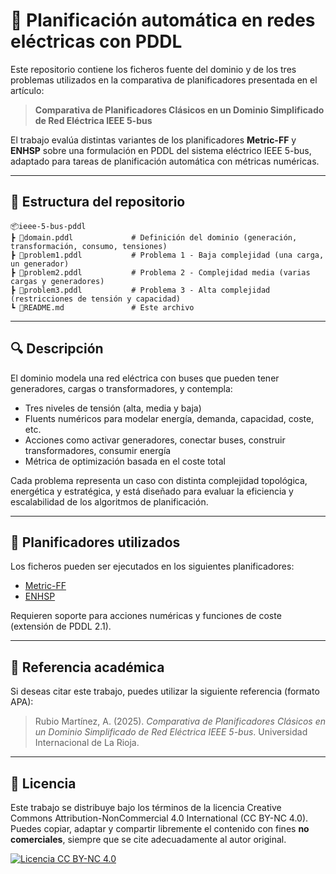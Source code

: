 # 🧠 Planificación automática en redes eléctricas con PDDL

Este repositorio contiene los ficheros fuente del dominio y de los tres problemas utilizados en la comparativa de planificadores presentada en el artículo:

> **Comparativa de Planificadores Clásicos en un Dominio Simplificado de Red Eléctrica IEEE 5-bus**

El trabajo evalúa distintas variantes de los planificadores **Metric-FF** y **ENHSP** sobre una formulación en PDDL del sistema eléctrico IEEE 5-bus, adaptado para tareas de planificación automática con métricas numéricas.

---

## 📂 Estructura del repositorio

```text
📦ieee-5-bus-pddl
┣ 📄domain.pddl             # Definición del dominio (generación, transformación, consumo, tensiones)
┣ 📄problem1.pddl           # Problema 1 - Baja complejidad (una carga, un generador)
┣ 📄problem2.pddl           # Problema 2 - Complejidad media (varias cargas y generadores)
┣ 📄problem3.pddl           # Problema 3 - Alta complejidad (restricciones de tensión y capacidad)
┗ 📄README.md               # Este archivo
```

---

## 🔍 Descripción

El dominio modela una red eléctrica con buses que pueden tener generadores, cargas o transformadores, y contempla:

- Tres niveles de tensión (alta, media y baja)
- Fluents numéricos para modelar energía, demanda, capacidad, coste, etc.
- Acciones como activar generadores, conectar buses, construir transformadores, consumir energía
- Métrica de optimización basada en el coste total

Cada problema representa un caso con distinta complejidad topológica, energética y estratégica, y está diseñado para evaluar la eficiencia y escalabilidad de los algoritmos de planificación.

---

## 🚀 Planificadores utilizados

Los ficheros pueden ser ejecutados en los siguientes planificadores:

- [Metric-FF](https://fai.cs.uni-saarland.de/hoffmann/metric-ff.html)
- [ENHSP](https://sites.google.com/view/enhsp/)

Requieren soporte para acciones numéricas y funciones de coste (extensión de PDDL 2.1).

---

## 📘 Referencia académica

Si deseas citar este trabajo, puedes utilizar la siguiente referencia (formato APA):

> Rubio Martínez, A. (2025). *Comparativa de Planificadores Clásicos en un Dominio Simplificado de Red Eléctrica IEEE 5-bus*. Universidad Internacional de La Rioja.

---

## 📝 Licencia

Este trabajo se distribuye bajo los términos de la licencia Creative Commons Attribution-NonCommercial 4.0 International (CC BY-NC 4.0).  
Puedes copiar, adaptar y compartir libremente el contenido con fines **no comerciales**, siempre que se cite adecuadamente al autor original.

[![Licencia CC BY-NC 4.0](https://licensebuttons.net/l/by-nc/4.0/88x31.png)](https://creativecommons.org/licenses/by-nc/4.0/)
